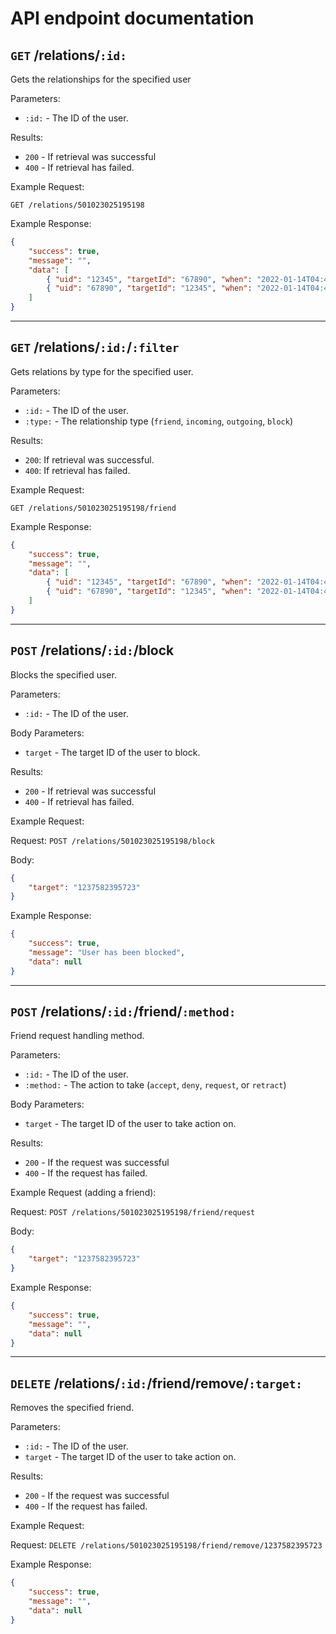 # API endpoint documentation

## `GET` /relations/`:id:`
Gets the relationships for the specified user

Parameters:
 - `:id:` - The ID of the user.

Results:
- `200` - If retrieval was successful
- `400` - If retrieval has failed.

Example Request:

`GET /relations/501023025195198`

Example Response:
```json
{
    "success": true,
    "message": "",
    "data": [
        { "uid": "12345", "targetId": "67890", "when": "2022-01-14T04:46:57.991Z", "type": 3 },
        { "uid": "67890", "targetId": "12345", "when": "2022-01-14T04:46:57.991Z", "type": 4 }
    ]
}
```

----

## `GET` /relations/`:id:`/`:filter`
Gets relations by type for the specified user.

Parameters:
 - `:id:` - The ID of the user.
 - `:type:` - The relationship type (`friend`, `incoming`, `outgoing`, `block`)

Results:
 - `200`: If retrieval was successful.
 - `400`: If retrieval has failed.

Example Request:

`GET /relations/501023025195198/friend`

Example Response:
```json
{
    "success": true,
    "message": "",
    "data": [
        { "uid": "12345", "targetId": "67890", "when": "2022-01-14T04:46:57.991Z", "type": 1 },
        { "uid": "67890", "targetId": "12345", "when": "2022-01-14T04:46:57.991Z", "type": 1 }
    ]
}
```

----

## `POST` /relations/`:id:`/block
Blocks the specified user.

Parameters:
 - `:id:` - The ID of the user.

Body Parameters:
 - `target` - The target ID of the user to block.

Results:
- `200` - If retrieval was successful
- `400` - If retrieval has failed.

Example Request:

Request: `POST /relations/501023025195198/block`

Body:
```json
{
    "target": "1237582395723"
}
```

Example Response:
```json
{
    "success": true,
    "message": "User has been blocked",
    "data": null
}
```

-----

## `POST` /relations/`:id:`/friend/`:method:`
Friend request handling method.

Parameters:
 - `:id:` - The ID of the user.
 - `:method:` - The action to take (`accept`, `deny`, `request`, or `retract`)

Body Parameters:
 - `target` - The target ID of the user to take action on.

Results:
- `200` - If the request was successful
- `400` - If the request has failed.

Example Request (adding a friend):

Request: `POST /relations/501023025195198/friend/request`

Body:
```json
{
    "target": "1237582395723"
}
```

Example Response:
```json
{
    "success": true,
    "message": "",
    "data": null
}
```

-----

## `DELETE` /relations/`:id:`/friend/remove/`:target:`
Removes the specified friend.

Parameters:
 - `:id:` - The ID of the user.
- `target` - The target ID of the user to take action on.

Results:
 - `200` - If the request was successful
 - `400` - If the request has failed.

Example Request:

Request: `DELETE /relations/501023025195198/friend/remove/1237582395723`

Example Response:
```json
{
    "success": true,
    "message": "",
    "data": null
}